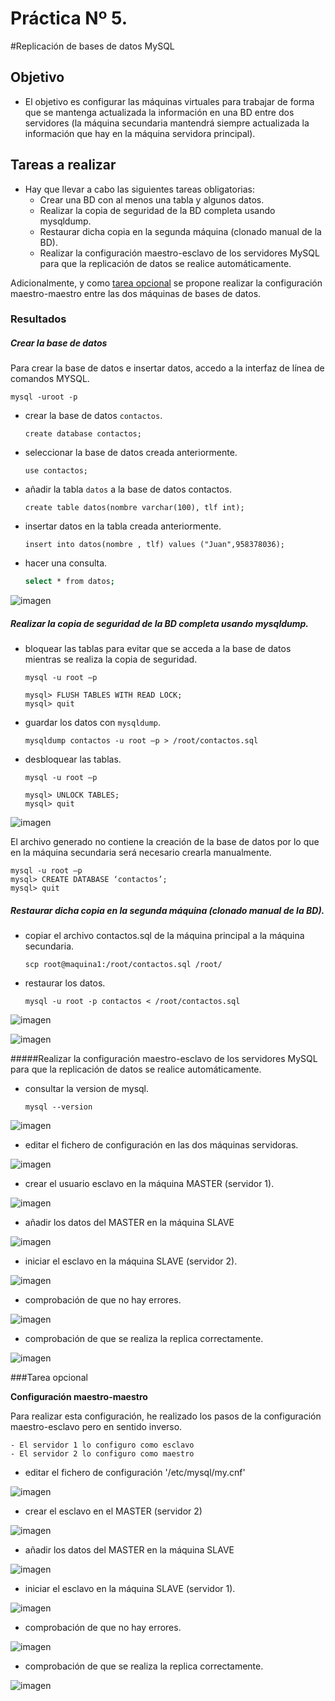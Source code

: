 

# Práctica Nº 5. 

#Replicación de bases de datos MySQL


## Objetivo

- El objetivo es configurar las máquinas virtuales para trabajar de forma que se mantenga actualizada la información en una BD entre dos servidores (la máquina secundaria mantendrá siempre actualizada la información que hay en la máquina servidora principal).


## Tareas a realizar

- Hay que llevar a cabo las siguientes tareas obligatorias:
	- Crear una BD con al menos una tabla y algunos datos.
	- Realizar la copia de seguridad de la BD completa usando mysqldump.
	- Restaurar dicha copia en la segunda máquina (clonado manual de la BD).
	- Realizar la configuración maestro-esclavo de los servidores MySQL para que la replicación de datos se realice automáticamente.

Adicionalmente, y como [tarea opcional](#tarea-opcional) se propone realizar la configuración maestro-maestro entre las dos máquinas de bases de datos.

### Resultados

##### Crear la base de datos

Para crear la base de datos e insertar datos, accedo a la interfaz de línea de comandos MYSQL.

```
mysql -uroot -p 
```

- crear la base de datos `contactos`.

	```
	create database contactos;
	```

- seleccionar la base de datos creada anteriormente.

	```
	use contactos;
	```

- añadir la tabla `datos` a la base de datos contactos.

	```
	create table datos(nombre varchar(100), tlf int);
	```

- insertar datos en la tabla creada anteriormente.

	```
	insert into datos(nombre , tlf) values ("Juan",958378036);
	```
- hacer una consulta.

	```sh
	select * from datos;
	```

![imagen](https://github.com/marlenelis/SWAP1516/blob/master/images/p5_bd.jpg)


##### Realizar la copia de seguridad de la BD completa usando mysqldump.

- bloquear las tablas para evitar que se acceda a la base de datos mientras se realiza la copia de seguridad.

	```
	mysql -u root –p
	
	mysql> FLUSH TABLES WITH READ LOCK;
	mysql> quit
	```
- guardar los datos con `mysqldump`.

	```
	mysqldump contactos -u root –p > /root/contactos.sql
	```
- desbloquear las tablas.

	```
	mysql -u root –p
	
	mysql> UNLOCK TABLES;
	mysql> quit
	```

![imagen](https://github.com/marlenelis/SWAP1516/blob/master/images/p5_bd_1.jpg)

El archivo generado no contiene la creación de la base de datos por lo que en la máquina secundaria será necesario crearla manualmente.

````
mysql -u root –p
mysql> CREATE DATABASE ‘contactos’;
mysql> quit
````

##### Restaurar dicha copia en la segunda máquina (clonado manual de la BD).


- copiar el archivo contactos.sql de la máquina principal a la máquina secundaria.

	````
	scp root@maquina1:/root/contactos.sql /root/
	````
- restaurar los datos.

	````
	mysql -u root -p contactos < /root/contactos.sql
	````

![imagen](https://github.com/marlenelis/SWAP1516/blob/master/images/p5_bd_2.jpg)

![imagen](https://github.com/marlenelis/SWAP1516/blob/master/images/p5_bd_4.jpg)

#####Realizar la configuración maestro-esclavo de los servidores MySQL para que la replicación de datos se realice automáticamente.


- consultar la version de mysql.

	````
	mysql --version
	````

![imagen](https://github.com/marlenelis/SWAP1516/blob/master/images/p5_bd_6.jpg)

- editar el fichero de configuración en las dos máquinas servidoras.

![imagen](https://github.com/marlenelis/SWAP1516/blob/master/images/p5_bd_7.jpg)

- crear el usuario esclavo en la máquina MASTER (servidor 1).

![imagen](https://github.com/marlenelis/SWAP1516/blob/master/images/p5_bd_8.jpg)

- añadir los datos del MASTER en la máquina SLAVE

![imagen](https://github.com/marlenelis/SWAP1516/blob/master/images/p5_bd_11.jpg)

- iniciar el esclavo en la máquina SLAVE (servidor 2).

![imagen](https://github.com/marlenelis/SWAP1516/blob/master/images/p5_bd_9.jpg)

- comprobación de que no hay errores.

![imagen](https://github.com/marlenelis/SWAP1516/blob/master/images/p5_bd_12.jpg)

- comprobación de que se realiza la replica correctamente.

![imagen](https://github.com/marlenelis/SWAP1516/blob/master/images/p5_bd_13.jpg)


###Tarea opcional 

**Configuración maestro-maestro**

Para realizar esta configuración, he realizado los pasos de la configuración maestro-esclavo pero en sentido inverso.

	- El servidor 1 lo configuro como esclavo
	- El servidor 2 lo configuro como maestro

- editar el fichero de configuración '/etc/mysql/my.cnf'


![imagen](https://github.com/marlenelis/SWAP1516/blob/master/images/p5_bd_14.jpg)


- crear el esclavo en el MASTER (servidor 2)

![imagen](https://github.com/marlenelis/SWAP1516/blob/master/images/p5_bd_15.jpg)

- añadir los datos del MASTER en la máquina SLAVE

![imagen](https://github.com/marlenelis/SWAP1516/blob/master/images/p5_bd_15.jpg)

- iniciar el esclavo en la máquina SLAVE (servidor 1).

![imagen](https://github.com/marlenelis/SWAP1516/blob/master/images/p5_bd_16.jpg)

- comprobación de que no hay errores.

![imagen](https://github.com/marlenelis/SWAP1516/blob/master/images/p5_bd_17.jpg)

- comprobación de que se realiza la replica correctamente.

![imagen](https://github.com/marlenelis/SWAP1516/blob/master/images/p5_bd_18.jpg)





